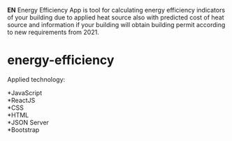 <b>EN</b>
Energy Efficiency App is tool for calculating energy efficiency indicators of your building due to applied heat source also with predicted cost of heat source and information if your building will obtain building permit according to new requirements from 2021.


# energy-efficiency
Applied technology:

*JavaScript <br>
*ReactJS <br>
*CSS <br>
*HTML <br>
*JSON Server <br>
*Bootstrap <br>
